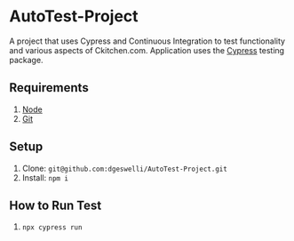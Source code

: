 # AutoTest-Project

A project that uses Cypress and Continuous Integration to test functionality and various aspects of Ckitchen.com. Application uses the [Cypress](https://www.cypress.io/) testing package.

## Requirements

1. [Node](https://nodejs.org/en/)
2. [Git](https://git-scm.com/)

## Setup
1. Clone: `git@github.com:dgeswelli/AutoTest-Project.git`
2. Install: `npm i`

## How to Run Test
1. `npx cypress run`

<!-- 2. Click `AutoTest.js` in the Cypress Application UI (See first screenshot)

## Screenshots

![AutoTest-Project](public/images/AutoTest1.png)


![AutoTest-Project](public/images/AutoTest2.png) -->